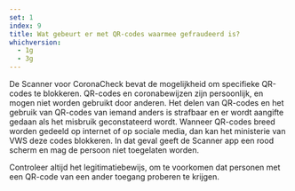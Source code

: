```yaml
---
set: 1
index: 9
title: Wat gebeurt er met QR-codes waarmee gefraudeerd is?
whichversion:
  - 1g
  - 3g
---
```

De Scanner voor CoronaCheck bevat de mogelijkheid om specifieke QR-codes te blokkeren. QR-codes en coronabewijzen zijn persoonlijk, en mogen niet worden gebruikt door anderen. Het delen van QR-codes en het gebruik van QR-codes van iemand anders is strafbaar en er wordt aangifte gedaan als het misbruik geconstateerd wordt. Wanneer QR-codes breed worden gedeeld op internet of op sociale media, dan kan het ministerie van VWS deze codes blokkeren. In dat geval geeft de Scanner app een rood scherm en mag de persoon niet toegelaten worden.

Controleer altijd het legitimatiebewijs, om te voorkomen dat personen met een QR-code van een ander toegang proberen te krijgen.
